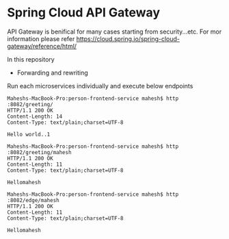 # Spring Cloud API Gateway
API Gateway is benifical for many cases starting from security...etc. For mor information please refer 
https://cloud.spring.io/spring-cloud-gateway/reference/html/

In this repository 
* Forwarding and rewriting

Run each microservices individually and execute below endpoints

```
Maheshs-MacBook-Pro:person-frontend-service mahesh$ http :8082/greeting/
HTTP/1.1 200 OK
Content-Length: 14
Content-Type: text/plain;charset=UTF-8

Hello world..1

Maheshs-MacBook-Pro:person-frontend-service mahesh$ http :8082/greeting/mahesh
HTTP/1.1 200 OK
Content-Length: 11
Content-Type: text/plain;charset=UTF-8

Hellomahesh

Maheshs-MacBook-Pro:person-frontend-service mahesh$ http :8082/edge/mahesh
HTTP/1.1 200 OK
Content-Length: 11
Content-Type: text/plain;charset=UTF-8

Hellomahesh


```
